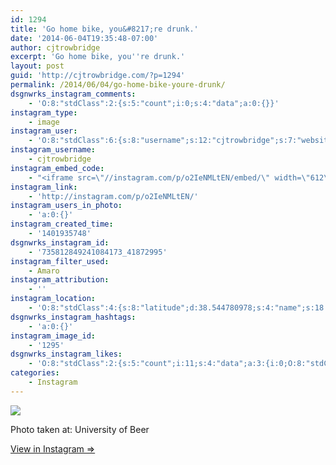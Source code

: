 ```yaml
---
id: 1294
title: 'Go home bike, you&#8217;re drunk.'
date: '2014-06-04T19:35:48-07:00'
author: cjtrowbridge
excerpt: 'Go home bike, you''re drunk.'
layout: post
guid: 'http://cjtrowbridge.com/?p=1294'
permalink: /2014/06/04/go-home-bike-youre-drunk/
dsgnwrks_instagram_comments:
    - 'O:8:"stdClass":2:{s:5:"count";i:0;s:4:"data";a:0:{}}'
instagram_type:
    - image
instagram_user:
    - 'O:8:"stdClass":6:{s:8:"username";s:12:"cjtrowbridge";s:7:"website";s:0:"";s:15:"profile_picture";s:103:"https://igcdn-photos-f-a.akamaihd.net/hphotos-ak-xpa1/t51.2885-19/925559_452430704897917_67836701_a.jpg";s:9:"full_name";s:13:"CJ Trowbridge";s:3:"bio";s:0:"";s:2:"id";s:8:"41872995";}'
instagram_username:
    - cjtrowbridge
instagram_embed_code:
    - "<iframe src=\"//instagram.com/p/o2IeNMLtEN/embed/\" width=\"612\" height=\"710\" frameborder=\"0\" scrolling=\"no\" allowtransparency=\"true\"></iframe>\n"
instagram_link:
    - 'http://instagram.com/p/o2IeNMLtEN/'
instagram_users_in_photo:
    - 'a:0:{}'
instagram_created_time:
    - '1401935748'
dsgnwrks_instagram_id:
    - '735812849241084173_41872995'
instagram_filter_used:
    - Amaro
instagram_attribution:
    - ''
instagram_location:
    - 'O:8:"stdClass":4:{s:8:"latitude";d:38.544780978;s:4:"name";s:18:"University of Beer";s:9:"longitude";d:-121.740389051;s:2:"id";i:226296858;}'
dsgnwrks_instagram_hashtags:
    - 'a:0:{}'
instagram_image_id:
    - '1295'
dsgnwrks_instagram_likes:
    - 'O:8:"stdClass":2:{s:5:"count";i:11;s:4:"data";a:3:{i:0;O:8:"stdClass":4:{s:8:"username";s:13:"tobias_howard";s:15:"profile_picture";s:105:"https://igcdn-photos-e-a.akamaihd.net/hphotos-ak-xfa1/t51.2885-19/10948799_352656444934588_59651665_a.jpg";s:2:"id";s:9:"193273954";s:9:"full_name";s:13:"Tobias Howard";}i:1;O:8:"stdClass":4:{s:8:"username";s:7:"aendriu";s:15:"profile_picture";s:107:"https://igcdn-photos-g-a.akamaihd.net/hphotos-ak-xap1/t51.2885-19/10787871_395655813922214_1868789783_a.jpg";s:2:"id";s:8:"32986050";s:9:"full_name";s:13:"Andrew Hopper";}i:2;O:8:"stdClass":4:{s:8:"username";s:8:"dizzleme";s:15:"profile_picture";s:84:"https://instagramimages-a.akamaihd.net/profiles/profile_12340414_75sq_1358478611.jpg";s:2:"id";s:8:"12340414";s:9:"full_name";s:4:"Tony";}}}'
categories:
    - Instagram
---
```


[![](http://blog.cjtrowbridge.com/wp-content/uploads/2014/06/926757_1481157082101942_2011271100_n.jpg)](http://instagram.com/p/o2IeNMLtEN/)

Photo taken at: University of Beer

[View in Instagram ⇒](http://instagram.com/p/o2IeNMLtEN/)